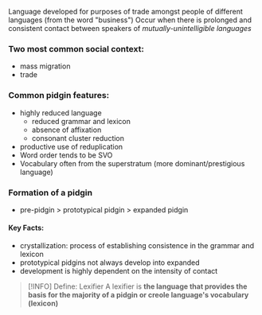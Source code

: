 Language developed for purposes of trade amongst people of different languages (from the word "business")
Occur when there is prolonged and consistent contact between speakers of *mutually-unintelligible languages*

### Two most common social context:
- mass migration
- trade

### Common pidgin features:
- highly reduced language
	- reduced grammar and lexicon
	- absence of affixation
	- consonant cluster reduction
- productive use of reduplication
- Word order tends to be SVO
- Vocabulary often from the superstratum (more dominant/prestigious language)

### Formation of a pidgin
- pre-pidgin > prototypical pidgin > expanded pidgin

#### Key Facts:
- crystallization: process of establishing consistence in the grammar and lexicon
- prototypical pidgins not always develop into expanded
- development is highly dependent on the intensity of contact

> [!INFO] Define: Lexifier
> A lexifier is **the language that provides the basis for the majority of a pidgin or creole language's vocabulary (lexicon)**
> 

